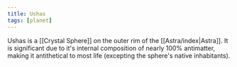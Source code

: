 ```yaml
---
title: Ushas
tags: [planet]
---
```


Ushas is a [[Crystal Sphere]] on the outer rim of the [[Astra/index|Astra]]. It is significant due to it's internal composition of nearly 100% antimatter, making it antithetical to most life (excepting the sphere's native inhabitants).